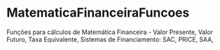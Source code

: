 # MatematicaFinanceiraFuncoes
 Funções para cálculos de Matemática Financeira - Valor Presente, Valor Futuro, Taxa Equivalente, Sistemas de Financiamento: SAC, PRICE, SAA, 

